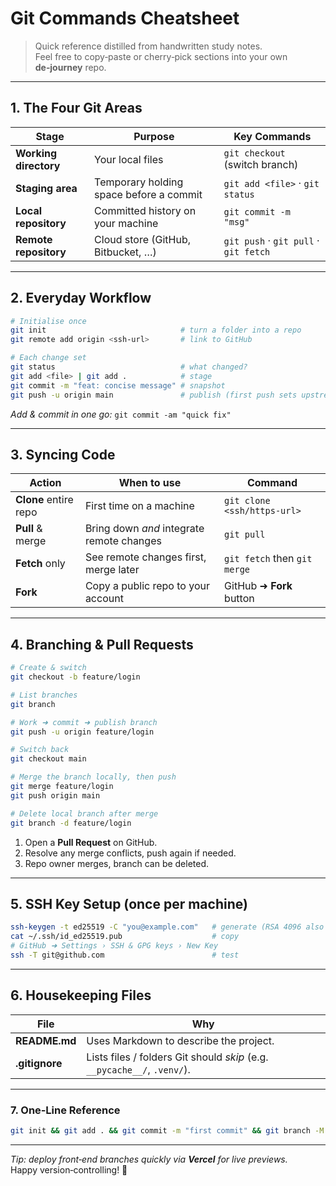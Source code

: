 # Git Commands Cheatsheet  <!-- git_commands_cheatsheet.md -->

> Quick reference distilled from handwritten study notes.  
> Feel free to copy‑paste or cherry‑pick sections into your own **de‑journey** repo.

---

## 1. The Four Git Areas

| Stage | Purpose | Key Commands |
|-------|---------|--------------|
| **Working directory** | Your local files | `git checkout` (switch branch) |
| **Staging area** | Temporary holding space before a commit | `git add <file>` · `git status` |
| **Local repository** | Committed history on your machine | `git commit -m "msg"` |
| **Remote repository** | Cloud store (GitHub, Bitbucket, …) | `git push` · `git pull` · `git fetch` |

---

## 2. Everyday Workflow

```bash
# Initialise once
git init                              # turn a folder into a repo
git remote add origin <ssh-url>       # link to GitHub

# Each change set
git status                            # what changed?
git add <file> | git add .            # stage
git commit -m "feat: concise message" # snapshot
git push -u origin main               # publish (first push sets upstream)
```

*Add & commit in one go:* `git commit -am "quick fix"`

---

## 3. Syncing Code

| Action | When to use | Command |
|--------|-------------|---------|
| **Clone** entire repo | First time on a machine | `git clone <ssh/https-url>` |
| **Pull** & merge | Bring down *and* integrate remote changes | `git pull` |
| **Fetch** only | See remote changes first, merge later | `git fetch` then `git merge` |
| **Fork** | Copy a public repo to your account | GitHub ➜ **Fork** button |

---

## 4. Branching & Pull Requests

```bash
# Create & switch
git checkout -b feature/login

# List branches
git branch

# Work ➜ commit ➜ publish branch
git push -u origin feature/login

# Switch back
git checkout main

# Merge the branch locally, then push
git merge feature/login
git push origin main

# Delete local branch after merge
git branch -d feature/login
```

1. Open a **Pull Request** on GitHub.  
2. Resolve any merge conflicts, push again if needed.  
3. Repo owner merges, branch can be deleted.

---

## 5. SSH Key Setup (once per machine)

```bash
ssh-keygen -t ed25519 -C "you@example.com"   # generate (RSA 4096 also fine)
cat ~/.ssh/id_ed25519.pub                    # copy
# GitHub ➜ Settings › SSH & GPG keys › New Key
ssh -T git@github.com                        # test
```

---

## 6. Housekeeping Files

| File | Why |
|------|-----|
| **README.md** | Uses Markdown to describe the project. |
| **.gitignore** | Lists files / folders Git should *skip* (e.g. `__pycache__/`, `.venv/`). |

---

### 7. One‑Line Reference

```bash
git init && git add . && git commit -m "first commit" && git branch -M main && git remote add origin <ssh-url> && git push -u origin main
```

---

*Tip: deploy front‑end branches quickly via **Vercel** for live previews.*  
Happy version‑controlling! 🎉
